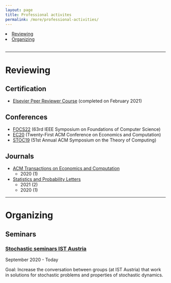 ```yaml
---
layout: page
title: Professional activites
permalink: /more/professional-activities/
---
```


<li><a href="#reviewing">Reviewing</a></li>
<li><a href="#organizing">Organizing</a></li>
<br>
<hr>

# Reviewing

## Certification

- [Elsevier Peer Reviewer Course](https://researcheracademy.elsevier.com/navigating-peer-review/certified-peer-reviewer-course) (completed on February 2021)

## Conferences

- [FOCS22](https://focs2022.eecs.berkeley.edu) (63rd IEEE Symposium on Foundations of Computer Science)
- [EC20](http://ec20.sigecom.org/) (Twenty-First ACM Conference on Economics and Computation)
- [STOC19](http://acm-stoc.org/stoc2019/) (51st Annual ACM Symposium on the Theory of Computing)

## Journals

- [ACM Transactions on Economics and Computation](https://dl.acm.org/journal/teac)
  - 2020 (1)
- [Statistics and Probability Letters](https://www.journals.elsevier.com/statistics-and-probability-letters)
  - 2021 (2)
  - 2020 (1)

<hr>

# Organizing

## Seminars

### [Stochastic seminars IST Austria](https://stochasticseminars.pages.ist.ac.at/)

September 2020 - Today

Goal: Increase the conversation between groups (at IST Austria) that work in solutions for stochastic problems and properties of stochastic dynamics.

